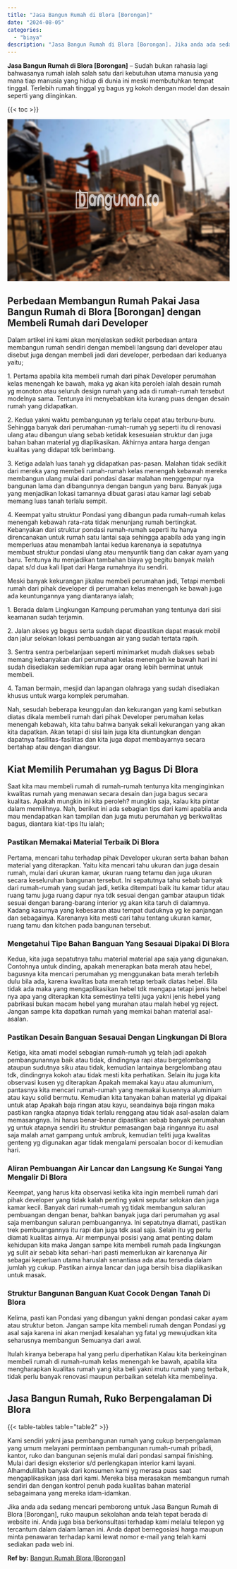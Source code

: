 ```yaml
---
title: "Jasa Bangun Rumah di Blora [Borongan]"
date: "2024-08-05"
categories: 
  - "biaya"
description: "Jasa Bangun Rumah di Blora [Borongan]. Jika anda ada sedang mencari pemborong untuk Jasa Bangun Rumah di Blora [Borongan], ruko maupun sekolahan anda telah..."
---
```


**Jasa Bangun Rumah di Blora \[Borongan\]** – Sudah bukan rahasia lagi bahwasanya rumah ialah salah satu dari kebutuhan utama manusia yang mana tiap manusia yang hidup di dunia ini meski membutuhkan tempat tinggal. Terlebih rumah tinggal yg bagus yg kokoh dengan model dan desain seperti yang diinginkan.

{{< toc >}}

![Jasa Bangun Rumah di Blora [Borongan]](/images/borong-bangunan-43.png)

## Perbedaan Membangun Rumah Pakai Jasa Bangun Rumah di Blora \[Borongan\] dengan Membeli Rumah dari Developer

Dalam artikel ini kami akan menjelaskan sedikit perbedaan antara membangun rumah sendiri dengan membeli langsung dari developer atau disebut juga dengan membeli jadi dari developer, perbedaan dari keduanya yaitu;

1\. Pertama apabila kita membeli rumah dari pihak Developer perumahan kelas menengah ke bawah, maka yg akan kita peroleh ialah desain rumah yg monoton atau seluruh design rumah yang ada di rumah-rumah tersebut modelnya sama. Tentunya ini menyebabkan kita kurang puas dengan desain rumah yang didapatkan.

2\. Kedua yakni waktu pembangunan yg terlalu cepat atau terburu-buru. Sehingga banyak dari perumahan-rumah-rumah yg seperti itu di renovasi ulang atau dibangun ulang sebab ketidak kesesuaian struktur dan juga bahan bahan material yg diaplikasikan. Akhirnya antara harga dengan kualitas yang didapat tdk berimbang.

3\. Ketiga adalah luas tanah yg didapatkan pas-pasan. Malahan tidak sedikit dari mereka yang membeli rumah-rumah kelas menengah kebawah mereka membangun ulang mulai dari pondasi dasar malahan menggempur nya bangunan lama dan dibangunnya dengan bangun yang baru. Banyak juga yang menjadikan lokasi tamannya dibuat garasi atau kamar lagi sebab memang luas tanah terlalu sempit.

4\. Keempat yaitu struktur Pondasi yang dibangun pada rumah-rumah kelas menengah kebawah rata-rata tidak menunjang rumah bertingkat. Kebanyakan dari struktur pondasi rumah-rumah seperti itu hanya direncanakan untuk rumah satu lantai saja sehingga apabila ada yang ingin memperluas atau menambah lantai kedua karenanya ia sepatutnya membuat struktur pondasi ulang atau menyuntik tiang dan cakar ayam yang baru. Tentunya itu menjadikan tambahan biaya yg begitu banyak malah dapat s/d dua kali lipat dari Harga rumahnya itu sendiri.

Meski banyak kekurangan jikalau membeli perumahan jadi, Tetapi membeli rumah dari pihak developer di perumahan kelas menengah ke bawah juga ada keuntungannya yang diantaranya ialah;

1\. Berada dalam Lingkungan Kampung perumahan yang tentunya dari sisi keamanan sudah terjamin.

2\. Jalan akses yg bagus serta sudah dapat dipastikan dapat masuk mobil dan jalur selokan lokasi pembuangan air yang sudah tertata rapih.

3\. Sentra sentra perbelanjaan seperti minimarket mudah diakses sebab memang kebanyakan dari perumahan kelas menengah ke bawah hari ini sudah disediakan sedemikian rupa agar orang lebih berminat untuk membeli.

4\. Taman bermain, mesjid dan lapangan olahraga yang sudah disediakan khusus untuk warga komplek perumahan.

Nah, sesudah beberapa keunggulan dan kekurangan yang kami sebutkan diatas dikala membeli rumah dari pihak Developer perumahan kelas menengah kebawah, kita tahu bahwa banyak sekali kekurangan yang akan kita dapatkan. Akan tetapi di sisi lain juga kita diuntungkan dengan dapatnya fasilitas-fasilitas dan kita juga dapat membayarnya secara bertahap atau dengan diangsur.

## Kiat Memilih Perumahan yg Bagus Di Blora

Saat kita mau membeli rumah di rumah-rumah tentunya kita menginginkan kwalitas rumah yang menawan secara desain dan juga bagus secara kualitas. Apakah mungkin ini kita peroleh? mungkin saja, kalau kita pintar dalam memilihnya. Nah, berikut ini ada sebagian tips dari kami apabila anda mau mendapatkan kan tampilan dan juga mutu perumahan yg berkwalitas bagus, diantara kiat-tips Itu ialah;

### Pastikan Memakai Material Terbaik Di Blora

Pertama, mencari tahu terhadap pihak Developer ukuran serta bahan bahan material yang diterapkan. Yaitu kita mencari tahu ukuran dan juga desain rumah, mulai dari ukuran kamar, ukuran ruang tetamu dan juga ukuran secara keseluruhan bangunan tersebut. Ini sepatutnya tahu sebab banyak dari rumah-rumah yang sudah jadi, ketika ditempati baik itu kamar tidur atau ruang tamu juga ruang dapur nya tdk sesuai dengan gambar ataupun tidak sesuai dengan barang-barang interior yg akan kita taruh di dalamnya. Kadang kasurnya yang kebesaran atau tempat duduknya yg ke panjangan dan sebagainya. Karenanya kita mesti cari tahu tentang ukuran kamar, ruang tamu dan kitchen pada bangunan tersebut.

### Mengetahui Tipe Bahan Banguan Yang Sesauai Dipakai Di Blora

Kedua, kita juga sepatutnya tahu material material apa saja yang digunakan. Contohnya untuk dinding, apakah menerapkan bata merah atau hebel, bagusnya kita mencari perumahan yg menggunakan bata merah terlebih dulu bila ada, karena kwalitas bata merah tetap terbaik diatas hebel. Bila tidak ada maka yang mengaplikasikan hebel tdk mengapa tetapi jenis hebel nya apa yang diterapkan kita semestinya teliti juga yakni jenis hebel yang pabrikasi bukan macam hebel yang murahan atau malah hebel yg reject. Jangan sampe kita dapatkan rumah yang memkai bahan material asal-asalan.

### Pastikan Desain Banguan Sesauai Dengan Lingkungan Di Blora

Ketiga, kita amati model sebagian rumah-rumah yg telah jadi apakah pembangunannya baik atau tidak, dindingnya rapi atau bergelombang ataupun sudutnya siku atau tidak, kemudian lantainya bergelombang atau tdk, dindingnya kokoh atau tidak mesti kita perhatikan. Selain itu juga kita observasi kusen yg diterapkan Apakah memakai kayu atau alumunium, pantasnya kita mencari rumah-rumah yang memakai kusennya aluminium atau kayu solid bermutu. Kemudian kita tanyakan bahan material yg dipakai untuk atap Apakah baja ringan atau kayu, seandainya baja ringan maka pastikan rangka atapnya tidak terlalu renggang atau tidak asal-asalan dalam memasangnya. Ini harus benar-benar dipastikan sebab banyak perumahan yg untuk atapnya sendiri itu struktur pemasangan baja ringannya itu asal saja malah amat gampang untuk ambruk, kemudian teliti juga kwalitas genteng yg digunakan agar tidak mengalami persoalan bocor di kemudian hari.

### Aliran Pembuangan Air Lancar dan Langsung Ke Sungai Yang Mengalir Di Blora

Keempat, yang harus kita observasi ketika kita ingin membeli rumah dari pihak developer yang tidak kalah penting yakni seputar selokan dan juga kamar kecil. Banyak dari rumah-rumah yg tidak membangun saluran pembuangan dengan benar, bahkan banyak juga dari perumahan yg asal saja membangun saluran pembuangannya. Ini sepatutnya diamati, pastikan trek pembuangannya itu rapi dan juga tdk asal saja. Selain itu yg perlu diamati kualitas airnya. Air mempunyai posisi yang amat penting dalam kehidupan kita maka Jangan sampe kita membeli rumah pada lingkungan yg sulit air sebab kita sehari-hari pasti memerlukan air karenanya Air sebagai keperluan utama haruslah senantiasa ada atau tersedia dalam jumlah yg cukup. Pastikan airnya lancar dan juga bersih bisa diaplikasikan untuk masak.

### Struktur Bangunan Banguan Kuat Cocok Dengan Tanah Di Blora

Kelima, pasti kan Pondasi yang dibangun yakni dengan pondasi cakar ayam atau struktur beton. Jangan sampe kita membeli rumah dengan Pondasi yg asal saja karena ini akan menjadi kesalahan yg fatal yg mewujudkan kita seharusnya membangun Semuanya dari awal.

Itulah kiranya beberapa hal yang perlu diperhatikan Kalau kita berkeinginan membeli rumah di rumah-rumah kelas menengah ke bawah, apabila kita mengharapkan kualitas rumah yang kita beli yakni mutu rumah yang terbaik, tidak perlu banyak renovasi maupun perbaikan setelah kita membelinya.

## Jasa Bangun Rumah, Ruko Berpengalaman Di Blora

{{< table-tables table="table2" >}}

Kami sendiri yakni jasa pembangunan rumah yang cukup berpengalaman yang umum melayani permintaan pembangunan rumah-rumah pribadi, kantor, ruko dan bangunan sejenis mulai dari pondasi sampai finishing. Mulai dari design eksterior s/d perlengkapan interior kami layani. Alhamdulillah banyak dari konsumen kami yg merasa puas saat mengaplikasikan jasa dari kami. Mereka bisa merasakan membangun rumah sendiri dan dengan kontrol penuh pada kualitas bahan material sebagaimana yang mereka idam-idamkan.

Jika anda ada sedang mencari pemborong untuk Jasa Bangun Rumah di Blora \[Borongan\], ruko maupun sekolahan anda telah tepat berada di website ini. Anda juga bisa berkonsultasi terhadap kami melalui telepon yg tercantum dalam dalam laman ini. Anda dapat bernegosiasi harga maupun minta penawaran terhadap kami lewat nomor e-mail yang telah kami sediakan pada web ini.

**Ref by:** [Bangun Rumah Blora [Borongan]](https://id.wikipedia.org/wiki/Bangun)
